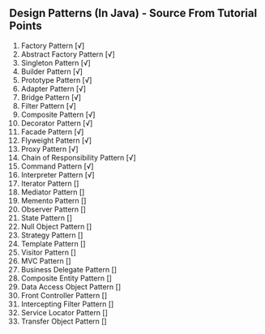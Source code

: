 ## Design Patterns (In Java) - Source From Tutorial Points
1. Factory Pattern [√]
2. Abstract Factory Pattern [√]
3. Singleton Pattern [√]
4. Builder Pattern [√]
5. Prototype Pattern [√]
6. Adapter Pattern [√]
7. Bridge Pattern [√]
8. Filter Pattern [√]
9. Composite Pattern [√]
10. Decorator Pattern [√]
11. Facade Pattern [√]
12. Flyweight Pattern [√]
13. Proxy Pattern [√]
14. Chain of Responsibility Pattern [√]
15. Command Pattern [√]
16. Interpreter Pattern [√]
17. Iterator Pattern []
18. Mediator Pattern []
19. Memento Pattern []
20. Observer Pattern []
21. State Pattern []
22. Null Object Pattern []
23. Strategy Pattern []
24. Template Pattern []
25. Visitor Pattern []
26. MVC Pattern []
27. Business Delegate Pattern []
28. Composite Entity Pattern []
29. Data Access Object Pattern []
30. Front Controller Pattern []
31. Intercepting Filter Pattern []
32. Service Locator Pattern []
33. Transfer Object Pattern []
